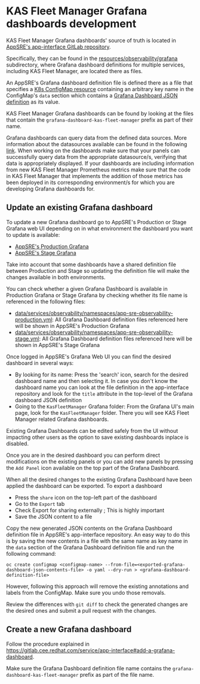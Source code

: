 # KAS Fleet Manager Grafana dashboards development

KAS Fleet Manager Grafana dashboards' source of truth is located in [AppSRE's
app-interface GitLab repository](https://gitlab.cee.redhat.com/service/app-interface).

Specifically, they can be found in the
[resources/observability/grafana](https://gitlab.cee.redhat.com/service/app-interface/-/tree/master/resources/observability/grafana)
subdirectory, where Grafana dashboard definitions for multiple
services, including KAS Fleet Manager, are located there as files.

An AppSRE's Grafana dashboard definition file is defined there as a file that
specifies a [K8s ConfigMap resource](https://kubernetes.io/docs/concepts/configuration/configmap/)
containing an arbitrary key name in the ConfigMap's `data` section which contains
a [Grafana Dashboard JSON definition](https://grafana.com/docs/grafana/latest/dashboards/json-model/)
as its value.

KAS Fleet Manager Grafana dashboards can be found by looking at the files
that contain the `grafana-dashboard-kas-fleet-manager` prefix as part of their
name.

Grafana dashboards can query data from the defined data sources. More information about
the datasources available can be found in the following [link](https://gitlab.cee.redhat.com/service/app-interface/-/blob/master/docs/app-sre/monitoring.md#adding-datasources). When working on the dashboards make sure that your panels
can successfully query data from the appropriate datasource/s, verifying that
data is appropriately displayed.
If your dashboards are including information from new KAS Fleet Manager Prometheus
metrics make sure that the code in KAS Fleet Manager that implements the addition
of those metrics has been deployed in its corresponding environment/s for which
you are developing Grafana dashboards for.

## Update an existing Grafana dashboard

To update a new Grafana dashboard go to AppSRE's Production or Stage Grafana
web UI depending on in what environment the dashboard you want to update is available:

* [AppSRE's Production Grafana](https://grafana.app-sre.devshift.net/)
* [AppSRE's Stage Grafana](https://grafana.stage.devshift.net/)

Take into account that some dashboards have a shared definition file between
Production and Stage so updating the definition file will make the changes
available in both environments.

You can check whether a given Grafana Dashboard is available in Production
Grafana or Stage Grafana by checking whether its file name is referenced in
the following files:
* [data/services/observability/namespaces/app-sre-observability-production.yml](https://gitlab.cee.redhat.com/service/app-interface/-/blob/master/data/services/observability/namespaces/app-sre-observability-production.yml): All Grafana Dashboard definition files
  referenced here will be shown in AppSRE's Production Grafana
* [data/services/observability/namespaces/app-sre-observability-stage.yml](https://gitlab.cee.redhat.com/service/app-interface/-/blob/master/data/services/observability/namespaces/app-sre-observability-stage.yml): All Grafana Dashboard definition files
  referenced here will be shown in AppSRE's Stage Grafana

Once logged in AppSRE's Grafana Web UI you can find the desired dashboard in
several ways:
* By looking for its name: Press the 'search' icon, search for the desired
  dashboard name and then selecting it. In case you don't know the
  dashboard name you can look at the file definition in the app-interface
  repository and look for the `title` attribute in the top-level of the Grafana
  dashboard JSON definition
* Going to the `KasFleetManager` Grafana folder: From the Grafana UI's main
  page, look for the `KasFleetManager` folder. There you will see KAS Fleet Manager
  related Grafana dashboards.

Existing Grafana Dashboards can be edited safely from the UI without impacting
other users as the option to save existing dashboards inplace is disabled.

Once you are in the desired dashboard you can perform direct modifications on the
existing panels or you can add new panels by pressing the `Add Panel` icon
available on the top part of the Grafana Dashboard.

When all the desired changes to the existing Grafana Dashboard have been applied
the dashboard can be exported. To export a dashboard
* Press the `share` icon on the top-left part of the dashboard
* Go to the `Export` tab
* Check Export for sharing externally ; This is highly important
* Save the JSON content to a file

Copy the new generated JSON contents on the Grafana Dashboard definition file
in AppSRE's app-interface repository. An easy way to do this is by saving
the new contents in a file with the same name as key name in the
`data` section of the Grafana Dashboard definition file and run the following command:
```
oc create configmap <configmap-name> --from-file=<exported-grafana-dashboard-json-contents-file> -o yaml --dry-run > <grafana-dashboard-definition-file>
```
However, following this approach will remove the existing annotations and labels
from the ConfigMap. Make sure you undo those removals.

Review the differences with `git diff` to check the generated changes are the
desired ones and submit a pull request with the changes.

## Create a new Grafana dashboard

Follow the procedure explained in https://gitlab.cee.redhat.com/service/app-interface#add-a-grafana-dashboard.

Make sure the Grafana Dashboard definition file name contains
the `grafana-dashboard-kas-fleet-manager` prefix as part of the file name.
